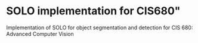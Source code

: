 
# SOLO implementation for CIS680" 
Implementation of SOLO for object segmentation and detection for CIS 680: Advanced Computer Vision

